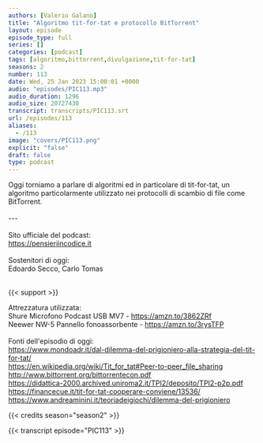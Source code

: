 ```yaml
---
authors: [Valerio Galano]
title: "Algoritmo tit-for-tat e protocollo BitTorrent"
layout: episode
episode_type: full
series: []
categories: [podcast]
tags: [algoritmo,bittorrent,divulgazione,tit-for-tat]
seasons: 2
number: 113
date: Wed, 25 Jan 2023 15:00:01 +0000
audio: "episodes/PIC113.mp3"
audio_duration: 1296
audio_size: 20727430
transcript: transcripts/PIC113.srt
url: /episodes/113
aliases: 
  - /113
image: "covers/PIC113.png"
explicit: "false"
draft: false
type: podcast
---
```

Oggi torniamo a parlare di algoritmi ed in particolare di tit-for-tat, un algoritmo particolarmente utilizzato nei protocolli di scambio di file come BitTorrent.<br />
<br />
---<br />
<br />
Sito ufficiale del podcast:<br />
<a href="https://pensieriincodice.it" target="_blank" rel="noreferrer noopener">https://pensieriincodice.it</a><br />
<br />
Sostenitori di oggi:<br />
Edoardo Secco, Carlo Tomas<br />
<br />


{{< support >}}

Attrezzatura utilizzata:<br />
Shure Microfono Podcast USB MV7 - <a href="https://amzn.to/3862ZRf" target="_blank" rel="noreferrer noopener">https://amzn.to/3862ZRf</a> <br />
Neewer NW-5 Pannello fonoassorbente - <a href="https://amzn.to/3rysTFP" target="_blank" rel="noreferrer noopener">https://amzn.to/3rysTFP</a> <br />
<br />
Fonti dell'episodio di oggi:<br />
https://www.mondoadr.it/dal-dilemma-del-prigioniero-alla-strategia-del-tit-for-tat/ <br />
https://en.wikipedia.org/wiki/Tit_for_tat#Peer-to-peer_file_sharing <br />
http://www.bittorrent.org/bittorrentecon.pdf <br />
https://didattica-2000.archived.uniroma2.it/TPI2/deposito/TPI2-p2p.pdf https://financecue.it/tit-for-tat-cooperare-conviene/13536/<br />
https://www.andreaminini.it/teoriadeigiochi/dilemma-del-prigioniero

{{< credits season="season2" >}}

<!-- more -->

{{< transcript episode="PIC113" >}}